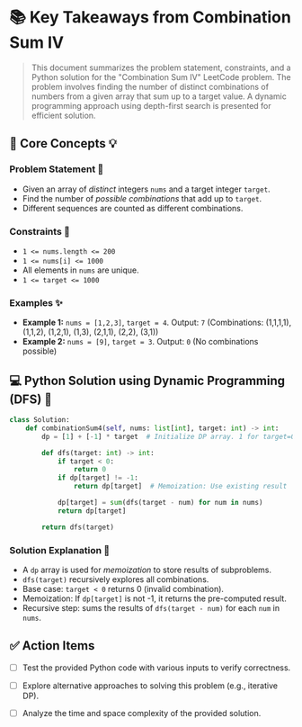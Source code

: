 # 📚 Key Takeaways from Combination Sum IV

> This document summarizes the problem statement, constraints, and a Python solution for the "Combination Sum IV" LeetCode problem.  The problem involves finding the number of distinct combinations of numbers from a given array that sum up to a target value.  A dynamic programming approach using depth-first search is presented for efficient solution.


## 🧠 Core Concepts 💡

### Problem Statement 🎯

*   Given an array of *distinct* integers `nums` and a target integer `target`.
*   Find the number of *possible combinations* that add up to `target`.
*   Different sequences are counted as different combinations.


### Constraints 🚧

*   `1 <= nums.length <= 200`
*   `1 <= nums[i] <= 1000`
*   All elements in `nums` are unique.
*   `1 <= target <= 1000`


### Examples ✨

*   **Example 1:** `nums = [1,2,3]`, `target = 4`. Output: `7`  (Combinations: (1,1,1,1), (1,1,2), (1,2,1), (1,3), (2,1,1), (2,2), (3,1))
*   **Example 2:** `nums = [9]`, `target = 3`. Output: `0` (No combinations possible)


## 💻 Python Solution using Dynamic Programming (DFS) 🐍

```python
class Solution:
    def combinationSum4(self, nums: list[int], target: int) -> int:
        dp = [1] + [-1] * target  # Initialize DP array. 1 for target=0, -1 for others

        def dfs(target: int) -> int:
            if target < 0:
                return 0
            if dp[target] != -1:
                return dp[target]  # Memoization: Use existing result

            dp[target] = sum(dfs(target - num) for num in nums)
            return dp[target]

        return dfs(target)
```

### Solution Explanation 📝

*   A `dp` array is used for *memoization* to store results of subproblems.
*   `dfs(target)` recursively explores all combinations.
*   Base case: `target < 0` returns 0 (invalid combination).
*   Memoization: If `dp[target]` is not -1, it returns the pre-computed result.
*   Recursive step:  sums the results of `dfs(target - num)` for each `num` in `nums`.


## ✅ Action Items

*   [ ]  Test the provided Python code with various inputs to verify correctness.
*   [ ]  Explore alternative approaches to solving this problem (e.g., iterative DP).
*   [ ]  Analyze the time and space complexity of the provided solution.


